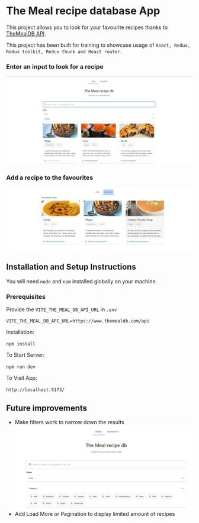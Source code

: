 # The Meal recipe database App

This project allows you to look for your favourite recipes thanks to [TheMealDB API](https://www.themealdb.com/).

This project has been built for training to showcase usage of `React, Redux, Redux toolkit, Redux thunk and React router`.

### Enter an input to look for a recipe
![homepage](./docs/homepage.png)

### Add a recipe to the favourites
![favourites](./docs/favourites-page.png)

## Installation and Setup Instructions

You will need `node` and `npm` installed globally on your machine.

### Prerequisites
Provide the `VITE_THE_MEAL_DB_API_URL` in  `.env`

```
VITE_THE_MEAL_DB_API_URL=https://www.themealdb.com/api
```

Installation:

`npm install`


To Start Server:

`npm run dev`

To Visit App:

`http://localhost:5173/`

## Future improvements
- Make filters work to narrow down the results
  ![filters](./docs/filters.png)
- Add Load More or Pagination to display limited amount of recipes